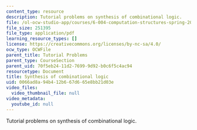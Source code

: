 ```yaml
---
content_type: resource
description: Tutorial problems on synthesis of combinational logic.
file: /ol-ocw-studio-app/courses/6-004-computation-structures-spring-2009/0066ad8a94b412b667d665e8bb21d03e_MIT6_004s09_tutor05.pdf
file_size: 251395
file_type: application/pdf
learning_resource_types: []
license: https://creativecommons.org/licenses/by-nc-sa/4.0/
ocw_type: OCWFile
parent_title: Tutorial Problems
parent_type: CourseSection
parent_uid: 70f5eb24-11d2-7699-9d92-b0c6f5c4ac94
resourcetype: Document
title: Synthesis of combinational logic
uid: 0066ad8a-94b4-12b6-67d6-65e8bb21d03e
video_files:
  video_thumbnail_file: null
video_metadata:
  youtube_id: null
---
```

Tutorial problems on synthesis of combinational logic.
